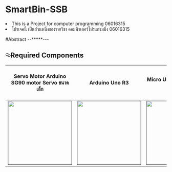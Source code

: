 # SmartBin-SSB
<li>This is a Project for computer programming 06016315</li>
<li>โปรเจคนี้ เป็นส่วนหนึ่งของรายวิชา คอมพิวเตอร์โปรแกรมมิ่ง 06016315</li>

#Abstract
--*****---
<h2><a id="user-content-required-components" class="anchor" aria-hidden="true" href="#required-components"><svg class="octicon octicon-link" viewBox="0 0 16 16" version="1.1" width="16" height="16" aria-hidden="true"><path fill-rule="evenodd" d="M4 9h1v1H4c-1.5 0-3-1.69-3-3.5S2.55 3 4 3h4c1.45 0 3 1.69 3 3.5 0 1.41-.91 2.72-2 3.25V8.59c.58-.45 1-1.27 1-2.09C10 5.22 8.98 4 8 4H4c-.98 0-2 1.22-2 2.5S3 9 4 9zm9-3h-1v1h1c1 0 2 1.22 2 2.5S13.98 12 13 12H9c-.98 0-2-1.22-2-2.5 0-.83.42-1.64 1-2.09V6.25c-1.09.53-2 1.84-2 3.25C6 11.31 7.55 13 9 13h4c1.45 0 3-1.69 3-3.5S14.5 6 13 6z"></path></svg></a><a target="_blank" rel="noopener noreferrer" href=""><img src="" alt="" style="max-width:100%;"></a>Required Components</h2>
<table>
<thead>
<tr>
<th align="center">Servo Motor Arduino SG90 motor Servo ขนาดเล็ก</th>
<th align="center">Arduino Uno R3</th>
<th align="center">Micro USB Arduino cable Micro</th>
<th align="center">Ultrasonic SR04 เซนเซอร์ UltrasonicModule HC-SR04 Distance Measuring Transducer Sensor</th>
<th align="center">ขั้วถ่าน 9V รางถ่าน 9V"</th>
</tr>
</thead>
<tbody>
<tr>
<td align="center"><a align="center" href=""><img src="/Image/rc01.jpg" width="200px" style="max-width:100%;"></a></td>
<td align="center"><a align="center" href=""><img src="/Image/rc02.jpg" width="200px" style="max-width:100%;"></a></td>
<td align="center"><a align="center" href=""><img src="/Image/rc03.png" width="200px" style="max-width:100%;"></a></td>
<td align="center"><a align="center" href=""><img src="/Image/rc04.jpg" width="200px" style="max-width:100%;"></a></td>
<td align="center"><a align="center" href=""><img src="/Image/rc05.jpg" width="200px" style="max-width:100%;"></a></td>
</tr>
</tbody>
</table>

